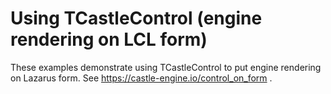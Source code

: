 # Using TCastleControl (engine rendering on LCL form)

These examples demonstrate using TCastleControl to put engine rendering on Lazarus form. See https://castle-engine.io/control_on_form .
